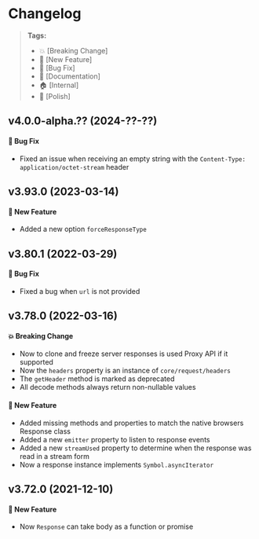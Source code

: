 Changelog
=========

> **Tags:**
> - :boom:       [Breaking Change]
> - :rocket:     [New Feature]
> - :bug:        [Bug Fix]
> - :memo:       [Documentation]
> - :house:      [Internal]
> - :nail_care:  [Polish]

## v4.0.0-alpha.?? (2024-??-??)

#### :bug: Bug Fix

* Fixed an issue when receiving an empty string with the `Content-Type: application/octet-stream` header

## v3.93.0 (2023-03-14)

#### :rocket: New Feature

* Added a new option `forceResponseType`

## v3.80.1 (2022-03-29)

#### :bug: Bug Fix

* Fixed a bug when `url` is not provided

## v3.78.0 (2022-03-16)

#### :boom: Breaking Change

* Now to clone and freeze server responses is used Proxy API if it supported
* Now the `headers` property is an instance of `core/request/headers`
* The `getHeader` method is marked as deprecated
* All decode methods always return non-nullable values

#### :rocket: New Feature

* Added missing methods and properties to match the native browsers Response class
* Added a new `emitter` property to listen to response events
* Added a new `streamUsed` property to determine when the response was read in a stream form
* Now a response instance implements `Symbol.asyncIterator`

## v3.72.0 (2021-12-10)

#### :rocket: New Feature

* Now `Response` can take body as a function or promise

